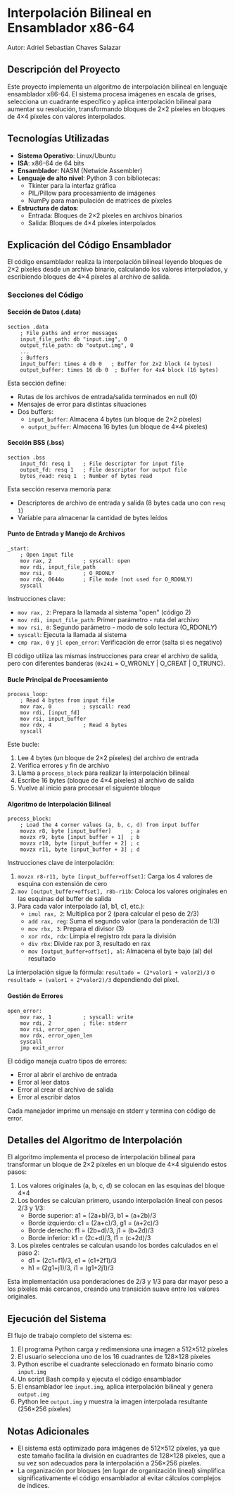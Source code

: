 # Interpolación Bilineal en Ensamblador x86-64

Autor: Adriel Sebastian Chaves Salazar

## Descripción del Proyecto

Este proyecto implementa un algoritmo de interpolación bilineal en lenguaje ensamblador x86-64. El sistema procesa imágenes en escala de grises, selecciona un cuadrante específico y aplica interpolación bilineal para aumentar su resolución, transformando bloques de 2×2 píxeles en bloques de 4×4 píxeles con valores interpolados.

## Tecnologías Utilizadas

- **Sistema Operativo**: Linux/Ubuntu
- **ISA**: x86-64 de 64 bits
- **Ensamblador**: NASM (Netwide Assembler)
- **Lenguaje de alto nivel**: Python 3 con bibliotecas:
  - Tkinter para la interfaz gráfica
  - PIL/Pillow para procesamiento de imágenes
  - NumPy para manipulación de matrices de píxeles
- **Estructura de datos**:
  - Entrada: Bloques de 2×2 píxeles en archivos binarios
  - Salida: Bloques de 4×4 píxeles interpolados

## Explicación del Código Ensamblador

El código ensamblador realiza la interpolación bilineal leyendo bloques de 2×2 píxeles desde un archivo binario, calculando los valores interpolados, y escribiendo bloques de 4×4 píxeles al archivo de salida.

### Secciones del Código

#### Sección de Datos (.data)

```assembly
section .data
    ; File paths and error messages
    input_file_path: db "input.img", 0
    output_file_path: db "output.img", 0
    ...
    ; Buffers
    input_buffer: times 4 db 0   ; Buffer for 2x2 block (4 bytes)
    output_buffer: times 16 db 0  ; Buffer for 4x4 block (16 bytes)
```

Esta sección define:
- Rutas de los archivos de entrada/salida terminados en null (0)
- Mensajes de error para distintas situaciones
- Dos buffers:
  - `input_buffer`: Almacena 4 bytes (un bloque de 2×2 píxeles)
  - `output_buffer`: Almacena 16 bytes (un bloque de 4×4 píxeles)

#### Sección BSS (.bss)

```assembly
section .bss
    input_fd: resq 1    ; File descriptor for input file
    output_fd: resq 1   ; File descriptor for output file
    bytes_read: resq 1  ; Number of bytes read
```

Esta sección reserva memoria para:
- Descriptores de archivo de entrada y salida (8 bytes cada uno con `resq 1`)
- Variable para almacenar la cantidad de bytes leídos

#### Punto de Entrada y Manejo de Archivos

```assembly
_start:
    ; Open input file
    mov rax, 2          ; syscall: open
    mov rdi, input_file_path
    mov rsi, 0          ; O_RDONLY
    mov rdx, 0644o      ; File mode (not used for O_RDONLY)
    syscall
```

Instrucciones clave:
- `mov rax, 2`: Prepara la llamada al sistema "open" (código 2)
- `mov rdi, input_file_path`: Primer parámetro - ruta del archivo
- `mov rsi, 0`: Segundo parámetro - modo de solo lectura (O_RDONLY)
- `syscall`: Ejecuta la llamada al sistema
- `cmp rax, 0` y `jl open_error`: Verificación de error (salta si es negativo)

El código utiliza las mismas instrucciones para crear el archivo de salida, pero con diferentes banderas (`0x241` = O_WRONLY | O_CREAT | O_TRUNC).

#### Bucle Principal de Procesamiento

```assembly
process_loop:
    ; Read 4 bytes from input file
    mov rax, 0          ; syscall: read
    mov rdi, [input_fd]
    mov rsi, input_buffer
    mov rdx, 4          ; Read 4 bytes
    syscall
```

Este bucle:
1. Lee 4 bytes (un bloque de 2×2 píxeles) del archivo de entrada
2. Verifica errores y fin de archivo
3. Llama a `process_block` para realizar la interpolación bilineal
4. Escribe 16 bytes (bloque de 4×4 píxeles) al archivo de salida
5. Vuelve al inicio para procesar el siguiente bloque

#### Algoritmo de Interpolación Bilineal

```assembly
process_block:
    ; Load the 4 corner values (a, b, c, d) from input buffer
    movzx r8, byte [input_buffer]      ; a
    movzx r9, byte [input_buffer + 1]  ; b
    movzx r10, byte [input_buffer + 2] ; c
    movzx r11, byte [input_buffer + 3] ; d
```

Instrucciones clave de interpolación:

1. `movzx r8-r11, byte [input_buffer+offset]`: Carga los 4 valores de esquina con extensión de cero
2. `mov [output_buffer+offset], r8b-r11b`: Coloca los valores originales en las esquinas del buffer de salida
3. Para cada valor interpolado (a1, b1, c1, etc.):
   - `imul rax, 2`: Multiplica por 2 (para calcular el peso de 2/3)
   - `add rax, reg`: Suma el segundo valor (para la ponderación de 1/3)
   - `mov rbx, 3`: Prepara el divisor (3)
   - `xor rdx, rdx`: Limpia el registro rdx para la división
   - `div rbx`: Divide rax por 3, resultado en rax
   - `mov [output_buffer+offset], al`: Almacena el byte bajo (al) del resultado

La interpolación sigue la fórmula: `resultado = (2*valor1 + valor2)/3` o `resultado = (valor1 + 2*valor2)/3` dependiendo del píxel.

#### Gestión de Errores

```assembly
open_error:
    mov rax, 1          ; syscall: write
    mov rdi, 2          ; file: stderr
    mov rsi, error_open
    mov rdx, error_open_len
    syscall
    jmp exit_error
```

El código maneja cuatro tipos de errores:
- Error al abrir el archivo de entrada
- Error al leer datos
- Error al crear el archivo de salida
- Error al escribir datos

Cada manejador imprime un mensaje en stderr y termina con código de error.

## Detalles del Algoritmo de Interpolación

El algoritmo implementa el proceso de interpolación bilineal para transformar un bloque de 2×2 píxeles en un bloque de 4×4 siguiendo estos pasos:

1. Los valores originales (a, b, c, d) se colocan en las esquinas del bloque 4×4
2. Los bordes se calculan primero, usando interpolación lineal con pesos 2/3 y 1/3:
   - Borde superior: a1 = (2a+b)/3, b1 = (a+2b)/3
   - Borde izquierdo: c1 = (2a+c)/3, g1 = (a+2c)/3
   - Borde derecho: f1 = (2b+d)/3, j1 = (b+2d)/3
   - Borde inferior: k1 = (2c+d)/3, l1 = (c+2d)/3
3. Los píxeles centrales se calculan usando los bordes calculados en el paso 2:
   - d1 = (2c1+f1)/3, e1 = (c1+2f1)/3
   - h1 = (2g1+j1)/3, i1 = (g1+2j1)/3

Esta implementación usa ponderaciones de 2/3 y 1/3 para dar mayor peso a los píxeles más cercanos, creando una transición suave entre los valores originales.

## Ejecución del Sistema

El flujo de trabajo completo del sistema es:

1. El programa Python carga y redimensiona una imagen a 512×512 píxeles
2. El usuario selecciona uno de los 16 cuadrantes de 128×128 píxeles
3. Python escribe el cuadrante seleccionado en formato binario como `input.img`
4. Un script Bash compila y ejecuta el código ensamblador
5. El ensamblador lee `input.img`, aplica interpolación bilineal y genera `output.img`
6. Python lee `output.img` y muestra la imagen interpolada resultante (256×256 píxeles)

## Notas Adicionales

- El sistema está optimizado para imágenes de 512×512 píxeles, ya que este tamaño facilita la división en cuadrantes de 128×128 píxeles, que a su vez son adecuados para la interpolación a 256×256 píxeles.
- La organización por bloques (en lugar de organización lineal) simplifica significativamente el código ensamblador al evitar cálculos complejos de índices.